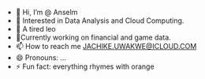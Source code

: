 - 👋 Hi, I’m @ Anselm
- 👀 Interested in Data Analysis and Cloud Computing.
- 🌱 A tired leo
- 💞️Currently working on financial and game data.
- 📫 How to reach me JACHIKE.UWAKWE@ICLOUD.COM
- 😄 Pronouns: ...
- ⚡ Fun fact: everything rhymes with orange

<!---
Jachlike/Jachlike is a ✨ special ✨ repository because its `README.md` (this file) appears on your GitHub profile.
You can click the Preview link to take a look at your changes.
--->

